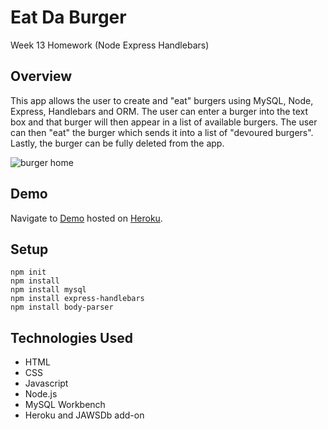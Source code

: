 # Eat Da Burger

Week 13 Homework (Node Express Handlebars)

## Overview

This app allows the user to create and "eat" burgers using MySQL, Node, Express, Handlebars and ORM. The user can enter a burger into the text box and that burger will then appear in a list of available burgers. The user can then "eat" the burger which sends it into a list of "devoured burgers". Lastly, the burger can be fully deleted from the app.

![burger home](burger.png)

## Demo

Navigate to [Demo](https://rtaing-burger.herokuapp.com/) hosted on [Heroku](https://www.heroku.com/).

## Setup

```
npm init
npm install
npm install mysql
npm install express-handlebars
npm install body-parser

```

## Technologies Used

- HTML
- CSS
- Javascript
- Node.js
- MySQL Workbench
- Heroku and JAWSDb add-on

